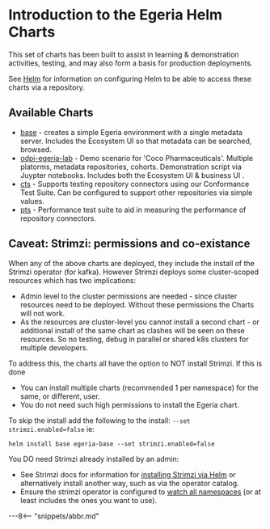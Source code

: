 <!-- SPDX-License-Identifier: CC-BY-4.0 -->
<!-- Copyright Contributors to the ODPi Egeria project. -->

# Introduction to the Egeria Helm Charts

This set of charts has been built to assist in learning & demonstration activities, testing, and may also form a basis for production deployments.

See [Helm](../helm.md) for information on configuring Helm to be able to access these charts via a repository.

## Available Charts

* [base](base.md) - creates a simple Egeria environment with a single metadata server. Includes the Ecosystem UI so that metadata can be searched, browsed.
* [odpi-egeria-lab](lab.md) - Demo scenario for 'Coco Pharmaceuticals'. Multiple platorms, metadata repositories, cohorts. Demonstration script via Juypter notebooks. Includes both the Ecosystem UI & business UI .
* [cts](cts.md) - Supports testing repository connectors using our Conformance Test Suite. Can be configured to support other repositories via simple values.
* [pts](pts.md) - Performance test suite to aid in measuring the performance of repository connectors.

## Caveat: Strimzi: permissions and co-existance

When any of the above charts are deployed, they include the install of the Strimzi operator (for kafka). However Strimzi deploys some cluster-scoped resources which has two implications:

* Admin level to the cluster permissions are needed - since cluster resources need to be deployed. Without these permissions the Charts will not work.
* As the resources are cluster-level you cannot install a second chart - or additional install of the same chart as clashes will be seen on these resources. So no testing, debug in parallel or shared k8s clusters for multiple developers.

To address this, the charts all have the option to NOT install Strimzi. If this is done
* You can install multiple charts (recommended 1 per namespace) for the same, or different, user.
* You do not need such high permissions to install the Egeria chart.

To skip the install add the following to the install: `--set strimzi.enabled=false` ie:
```
helm install base egeria-base --set strimzi.enabled=false
```

You DO need Strimzi already installed by an admin:

* See Strimzi docs for information for [installing Strimzi via Helm](https://strimzi.io/blog/2018/11/01/using-helm/) or alternatively install another way, such as via the operator catalog.
* Ensure the strimzi operator is configured to [watch all namespaces](https://strimzi.io/docs/operators/latest/full/configuring.html#deploying-cluster-operator-to-watch-whole-cluster-str) (or at least includes the ones you want to use).

---8<-- "snippets/abbr.md"
